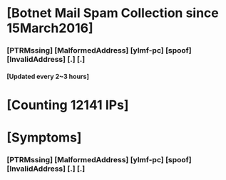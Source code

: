 # [Botnet Mail Spam Collection since 15March2016]
### [PTRMssing] [MalformedAddress] [ylmf-pc] [spoof] [InvalidAddress] [.] [.]
#### [Updated every 2~3 hours]

# [Counting 12141 IPs]

# [Symptoms] 
###   [PTRMssing] [MalformedAddress] [ylmf-pc] [spoof] [InvalidAddress] [.] [.]
